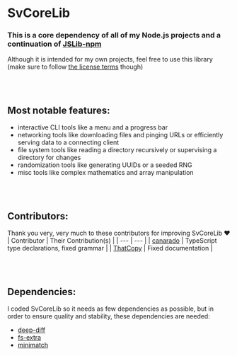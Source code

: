 # SvCoreLib
### This is a core dependency of all of my Node.js projects and a continuation of [JSLib-npm](https://github.com/Sv443/JSLib-npm)
Although it is intended for my own projects, feel free to use this library (make sure to follow [the license terms](https://sv443.net/LICENSE) though)

<br><br>

## Most notable features:
- interactive CLI tools like a menu and a progress bar
- networking tools like downloading files and pinging URLs or efficiently serving data to a connecting client
- file system tools like reading a directory recursively or supervising a directory for changes
- randomization tools like generating UUIDs or a seeded RNG
- misc tools like complex mathematics and array manipulation

<br><br>

## Contributors:
Thank you very, very much to these contributors for improving SvCoreLib ❤️
| Contributor | Their Contribution(s) |
| --- | --- |
| [canarado](https://github.com/canarado) | TypeScript type declarations, fixed grammar |
| [ThatCopy](https://github.com/ThatCopy) | Fixed documentation |

<br><br>

## Dependencies:
I coded SvCoreLib so it needs as few dependencies as possible, but in order to ensure quality and stability, these dependencies are needed:
- [deep-diff](https://npmjs.com/package/deep-diff)
- [fs-extra](https://npmjs.com/package/fs-extra)
- [minimatch](https://npmjs.com/package/minimatch)
